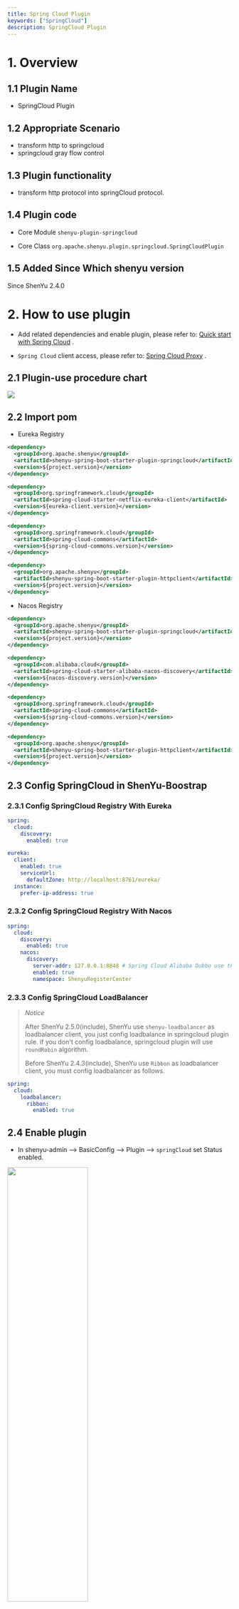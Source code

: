 ```yaml
---
title: Spring Cloud Plugin
keywords: ["SpringCloud"]
description: SpringCloud Plugin
---
```


# 1. Overview

## 1.1 Plugin Name

* SpringCloud Plugin

## 1.2 Appropriate Scenario

* transform http to springcloud
* springcloud gray flow control

## 1.3 Plugin functionality

* transform http protocol into springCloud protocol.

## 1.4 Plugin code

* Core Module `shenyu-plugin-springcloud`

* Core Class `org.apache.shenyu.plugin.springcloud.SpringCloudPlugin`

## 1.5 Added Since Which shenyu version

Since ShenYu 2.4.0

# 2. How to use plugin

* Add related dependencies and enable plugin, please refer to: [Quick start with Spring Cloud](../../quick-start/quick-start-springcloud) .

* `Spring Cloud` client access, please refer to: [Spring Cloud Proxy](../../user-guide/spring-cloud-proxy) .

## 2.1 Plugin-use procedure chart

![](/img/shenyu/plugin/plugin_use_en.jpg)

## 2.2 Import pom

* Eureka Registry

```xml
<dependency>
  <groupId>org.apache.shenyu</groupId>
  <artifactId>shenyu-spring-boot-starter-plugin-springcloud</artifactId>
  <version>${project.version}</version>
</dependency>

<dependency>
  <groupId>org.springframework.cloud</groupId>
  <artifactId>spring-cloud-starter-netflix-eureka-client</artifactId>
  <version>${eureka-client.version}</version>
</dependency>

<dependency>
  <groupId>org.springframework.cloud</groupId>
  <artifactId>spring-cloud-commons</artifactId>
  <version>${spring-cloud-commons.version}</version>
</dependency>

<dependency>
  <groupId>org.apache.shenyu</groupId>
  <artifactId>shenyu-spring-boot-starter-plugin-httpclient</artifactId>
  <version>${project.version}</version>
</dependency>
```

* Nacos Registry

```xml
<dependency>
  <groupId>org.apache.shenyu</groupId>
  <artifactId>shenyu-spring-boot-starter-plugin-springcloud</artifactId>
  <version>${project.version}</version>
</dependency>

<dependency>
  <groupId>com.alibaba.cloud</groupId>
  <artifactId>spring-cloud-starter-alibaba-nacos-discovery</artifactId>
  <version>${nacos-discovery.version}</version>
</dependency>

<dependency>
  <groupId>org.springframework.cloud</groupId>
  <artifactId>spring-cloud-commons</artifactId>
  <version>${spring-cloud-commons.version}</version>
</dependency>

<dependency>
  <groupId>org.apache.shenyu</groupId>
  <artifactId>shenyu-spring-boot-starter-plugin-httpclient</artifactId>
  <version>${project.version}</version>
</dependency>
```

## 2.3 Config SpringCloud in ShenYu-Boostrap

### 2.3.1 Config SpringCloud Registry With Eureka

```yaml
spring:
  cloud:
    discovery:
      enabled: true

eureka:
  client:
    enabled: true
    serviceUrl:
      defaultZone: http://localhost:8761/eureka/
  instance:
    prefer-ip-address: true
```

### 2.3.2 Config SpringCloud Registry With Nacos

```yaml
spring:
  cloud:
    discovery:
      enabled: true
    nacos:
      discovery:
        server-addr: 127.0.0.1:8848 # Spring Cloud Alibaba Dubbo use this.
        enabled: true
        namespace: ShenyuRegisterCenter
```

### 2.3.3 Config SpringCloud LoadBalancer

> *Notice*
> 
> After ShenYu 2.5.0(include), ShenYu use `shenyu-loadbalancer` as loadbalancer client, you just config loadbalance in springcloud plugin rule.
> if you don't config loadbalance, springcloud plugin will use `roundRobin` algorithm.
> 
> Before ShenYu 2.4.3(include), ShenYu use `Ribbon` as loadbalancer client, you must config loadbalancer as follows.

```yaml
spring:
  cloud:
    loadbalancer:
      ribbon:
        enabled: true
```

## 2.4 Enable plugin

- In shenyu-admin --> BasicConfig --> Plugin --> `springCloud` set Status enabled.

<img src="/img/shenyu/quick-start/springcloud/springcloud_open_en.png" width="60%" height="50%" />

## 2.5 Config plugin

### 2.5.1 Plugin config

* you must config springcloud registry and set springcloud plugin enabled.

### 2.5.2 Selector And Gray Config

![](/img/shenyu/plugin/springcloud/selector_en_2.png)

* Gray routing

if you want to user gray route in springCloud-plugin, you can click the `gray` button.

![](/img/shenyu/plugin/springcloud/gray_en_2.png)

* Gray level publishing can customize and control the traffic proportion of new version applications when publishing new version applications, gradually complete the full launch of new version applications, maximize the business risk caused by new version publishing, reduce the impact surface caused by faults, and support rapid roll back.

when the gray is open,Gateway load balancing will select one node from the current node list for routing and you can modify node weights to change the weight of nodes in the load balancing algorithm.

<img src="/img/shenyu/plugin/springcloud/gray.png" width="80%" height="80%" />

It should be noted that,if your business instance not use the client jar of `shenyu-client-springcloud`, You should add gray node information manually on this selector page.

* `serviceId`: your springcloud service id

* `gray`：enable gray routing.

  * `protocol`: protocol default is 'http://'.

  * `upstreamUrl`: the server instance host, ip:port.

  * `weight`: the server instance and participate in load balancing calculation.

  * `status`: true: the server is available，false: the server is unavailable.

  * `timestamp`: the server's start time.

  * `warmup`: the server's warm up time and and participate in load balancing calculation.
  
### 2.5.3 Rule Config

Rule Handler, the `handle` field, can be performed by the gateway after the final matching of traffic. For more information, please refer to [Plugin handle management](../plugin-handle-explanation) in Plugin Config.

* use `shenyu-client-springcloud` rule config

![](/img/shenyu/plugin/springcloud/rule_en_2.png)

* details：

  * `timeout`：set time out.
  * `loadbalance`：loadbalance algorithm,there are three options: `roundRobin`,`random`,`hash`

* not use `shenyu-client-springcloud` rule config

![](/img/shenyu/plugin/springcloud/rule_en.png)

* details：

  * `path`：request path.
  * `timeout`：set time out.

## 2.6 Examples

### 2.6.1 Use ShenYu Request SpringCloud Service

#### 2.6.1.1 Preparation

- Start `Eureka` or `Nacos` Registry, if you use eureka, start `shenyu-examples-eureka` in `shenyu-example`
- Start `ShenYu Admin` application
- Start `shenyu-examples-springcloud`

#### 2.6.1.2 Plugin Config

- In shenyu-admin --> BasicConfig --> Plugin --> `springCloud` set Status enabled.

- Config SpringCloud Registry in `ShenYu Bootstrap`, please read [2.3 Config SpringCloud in ShenYu-Boostrap](#2.3 Config SpringCloud in ShenYu-Boostrap)

#### 2.6.1.3 Selector Config

![](/img/shenyu/plugin/springcloud/selector_en_2.png)

if your want to use gray flow and the gray flow have registered to `ShenyYu`, you must config gray upstream as follows.

![](/img/shenyu/plugin/springcloud/gray_en_2.png)

#### 2.6.1.4 Rule Config

if you use `shenyu-client-springcloud` register service to `ShenYu`, you don't config rule, if you want to change rule config,
please read [2.5.3 Rule Config](#2.5.3 Rule Config)

#### 2.6.1.5 Request SpringCloud Service and Check Result

![](/img/shenyu/plugin/springcloud/springcloud-request.png)

### 2.6.2 Use ShenYu Request Unregistered SpringCloud Service

#### 2.6.2.1 Preparation

- Start `Eureka` or `Nacos` Registry, if you use eureka, start `shenyu-examples-eureka` in `shenyu-example`
- Start `ShenYu Admin` application
- Start `shenyu-examples-springcloud`

#### 2.6.2.2 Plugin Config

- In shenyu-admin --> BasicConfig --> Plugin --> `springCloud` set Status enabled.

- Config SpringCloud Registry in `ShenYu Bootstrap`, please read [2.3 Config SpringCloud in ShenYu-Boostrap](#2.3 Config SpringCloud in ShenYu-Boostrap)

#### 2.6.2.3 Selector Config

![](/img/shenyu/plugin/springcloud/selector_en_2.png)

if your want to use gray flow and the gray flow unregister to `ShenyYu`, you must config gray upstream as follows.

![](/img/shenyu/plugin/springcloud/gray_en_2.png)

#### 2.6.2.4 Rule Config

![](/img/shenyu/plugin/springcloud/rule_en.png)

you must config `path` in rule config, `path` is your service uri, for example: `/springcloud/new/feature/gateway/not`,
`timeout` is your service allow timeout.

#### 2.6.2.5 Access Unregistered Services Through Configuration

##### 2.6.2.5.1 use the field `rpc_type` in http request header

```
### shengyu getway proxy not support
POST http://localhost:9195/springcloud/new/feature/gateway/not
Accept: application/json
Content-Type: application/json
rpc_type: springCloud
```

##### 2.6.2.5.2 add meta_data in ShenYu Admin

![](/img/shenyu/plugin/springcloud/springcloud_metadata_en.png)

#### 2.6.2.6 Request SpringCloud Service and Check Result

![](/img/shenyu/plugin/springcloud/springcloud-request-unregistered.png)

# 3. How to disable plugin

- In `shenyu-admin` --> BasicConfig --> Plugin --> `springCloud` set Status disable.
